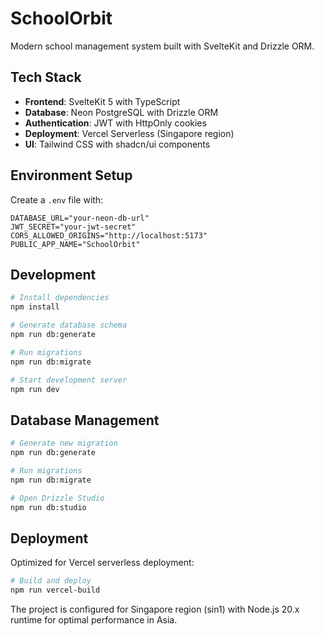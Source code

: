 # SchoolOrbit

Modern school management system built with SvelteKit and Drizzle ORM.

## Tech Stack

- **Frontend**: SvelteKit 5 with TypeScript
- **Database**: Neon PostgreSQL with Drizzle ORM
- **Authentication**: JWT with HttpOnly cookies
- **Deployment**: Vercel Serverless (Singapore region)
- **UI**: Tailwind CSS with shadcn/ui components

## Environment Setup

Create a `.env` file with:

```env
DATABASE_URL="your-neon-db-url"
JWT_SECRET="your-jwt-secret"
CORS_ALLOWED_ORIGINS="http://localhost:5173"
PUBLIC_APP_NAME="SchoolOrbit"
```

## Development

```sh
# Install dependencies
npm install

# Generate database schema
npm run db:generate

# Run migrations
npm run db:migrate

# Start development server
npm run dev
```

## Database Management

```sh
# Generate new migration
npm run db:generate

# Run migrations
npm run db:migrate

# Open Drizzle Studio
npm run db:studio
```

## Deployment

Optimized for Vercel serverless deployment:

```sh
# Build and deploy
npm run vercel-build
```

The project is configured for Singapore region (sin1) with Node.js 20.x runtime for optimal performance in Asia.

